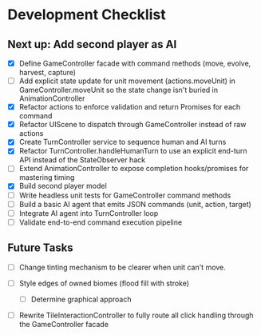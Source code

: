 # Development Checklist

## Next up: Add second player as AI
- [x] Define GameController facade with command methods (move, evolve, harvest, capture)
- [ ] Add explicit state update for unit movement (actions.moveUnit) in GameController.moveUnit so the state change isn't buried in AnimationController
- [x] Refactor actions to enforce validation and return Promises for each command
- [x] Refactor UIScene to dispatch through GameController instead of raw actions
- [X] Create TurnController service to sequence human and AI turns
- [X] Refactor TurnController.handleHumanTurn to use an explicit end-turn API instead of the StateObserver hack
- [ ] Extend AnimationController to expose completion hooks/promises for mastering timing
- [X] Build second player model
- [ ] Write headless unit tests for GameController command methods
- [ ] Build a basic AI agent that emits JSON commands (unit, action, target)
- [ ] Integrate AI agent into TurnController loop
- [ ] Validate end-to-end command execution pipeline

## Future Tasks

- [ ] Change tinting mechanism to be clearer when unit can't move.

- [ ] Style edges of owned biomes (flood fill with stroke)
  - [ ] Determine graphical approach

- [ ] Rewrite TileInteractionController to fully route all click handling through the GameController facade
